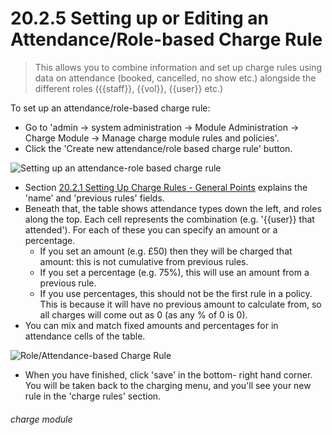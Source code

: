 # 20.2.5    Setting up or Editing an Attendance/Role-based Charge Rule

> This allows you to combine information and set up charge rules using data on attendance (booked, cancelled, no show etc.) alongside the different roles ({{staff}}, {{vol}}, {{user}} etc.) 

To set up an attendance/role-based charge rule:
- Go to 'admin -> system administration -> Module Administration -> Charge Module -> Manage charge module rules and policies'. 
- Click the 'Create new attendance/role based charge rule' button. 

![Setting up an attendance-role based charge rule](20.2.5a.png)

- Section [20.2.1  Setting Up Charge Rules - General Points](/help/index/p/20.2.1) explains the 'name' and 'previous rules' fields.
- Beneath that, the table shows attendance types down the left, and roles along the top. Each cell represents the combination (e.g. '{{user}} that attended'). For each of these you can specify an amount or a percentage. 
   - If you set an amount (e.g. £50) then they will be charged that amount: this is not cumulative from previous rules. 
   - If you set a percentage (e.g. 75%), this will use an amount from a previous rule. 
   - If you use percentages, this should not be the first rule in a policy. This is because it will have no previous amount to calculate from, so all charges will come out as 0 (as any % of 0 is 0).
- You can mix and match fixed amounts and percentages for in attendance cells of the table. 

![Role/Attendance-based Charge Rule](20.2.5b.png)

- When you have finished, click 'save' in the bottom- right hand corner. You will be taken back to the charging menu, and you'll see your new rule in the 'charge rules' section. 


###### charge module

